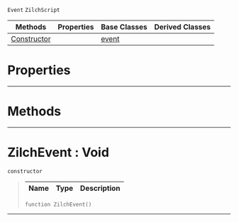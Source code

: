  `Event` `ZilchScript`



|Methods|Properties|Base Classes|Derived Classes|
|---|---|---|---|
|[ Constructor](https://github.com/zeroengineteam/ZeroDocs/code_reference/class_reference/zilchevent.markdown#zilchevent-void)| |[event](https://github.com/zeroengineteam/ZeroDocs/code_reference/class_reference/event.markdown)| |


 #  Properties


---  
 #  Methods


---  
 #  ZilchEvent : Void

 `constructor`

> 
> |Name|Type|Description|
> |---|---|---|
> ``` lang=cpp, name=Zilch
> function ZilchEvent()
> ``` 


---  
 

 